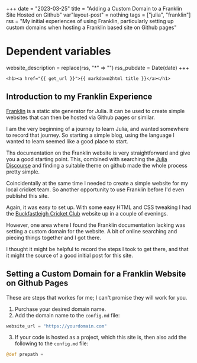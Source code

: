 +++
date = "2023-03-25"
title = "Adding a Custom Domain to a Franklin Site Hosted on Github"
var"layout-post" = nothing
tags = ["julia", "franklin"]
rss = "My initial experiences of using Franklin, particularly setting up custom domains when hosting a Franklin based site on Github pages"

# Dependent variables
website_description = replace(rss, "*" => "")
rss_pubdate = Date(date)
+++

~~~
<h1><a href="{{ get_url }}">{{ markdown2html title }}</a></h1>
~~~

## Introduction to my Franklin Experience

[Franklin][f-link] is a static site generator for Julia. It can be used to create simple websites that can then be hosted via Github pages or similar.

I am the very beginning of a journey to learn Julia, and wanted somewhere to record that journey. So starting a simple blog, using the language I wanted to learn seemed like a good place to start.

Ths documentation on the Franklin website is very straightforward and give you a good starting point. This, combined with searching the [Julia Discourse][j-discourse] and finding a suitable theme on github made the whole process pretty simple.

Coincidentally at the same time I needed to create a simple website for my local cricket team. So another opportunity to use Franklin before I'd even publishd this site.

Again, it was easy to set up. With some easy HTML and CSS tweaking I had the [Buckfastleigh Cricket Club][buckfastleighcc] website up in a couple of evenings.

However, one area where I found the Franklin documentation lacking was setting a custom domain for the website. A bit of online searching and piecing things together and I got there. 

I thought it might be helpful to record the steps I took to get there, and that it might the source of a good initial post for this site.

## Setting a Custom Domain for a Franklin Website on Github Pages

These are steps that workes for me; I can't promise they will work for you.

1. Purchase your desired domain name.
2. Add the domain name to the `config.md` file:
```julia
website_url = "https://yourdomain.com"
```
3. If your code is hosted as a project, which this site is, then also add the following to the `config.md` file:
```julia
@def prepath =
```



[f-link]: https://franklinjl.org/
[j-discourse]: https://discourse.julialang.org/
[buckfastleighcc]: https://buckfastleighcc.uk/